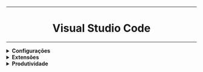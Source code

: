<hr>
<h1 align="center">Visual Studio Code</h1>
<hr>
<details>
    <summary><strong>Configurações</strong></summary>
    <p>Minhas preferências no vscode.<br>
    Atalho para conf. Json: <b>Ctrl + Shift + p , preferências, configurações Json</b></p>
    <code><pre>
{
  "java.debug.settings.vmArgs": "-Dfile.encoding=UTF-8", // CONFIG PARA FORÇAR UTF-8 NO VSCODE
  "editor.suggestSelection": "first",
  "vsintellicode.modify.editor.suggestSelection": "automaticallyOverrodeDefaultValue",
  "files.autoSave": "onFocusChange",
  "editor.wordWrap": "on",
  "explorer.compactFolders": false,
  "explorer.confirmDelete": false,
  "liveServer.settings.donotShowInfoMsg": true,
  "editor.fontSize": 16,
  "editor.lineHeight": 25,
  "editor.tabSize": 2,
  "workbench.startupEditor": "newUntitledFile",
  "workbench.iconTheme": "vscode-icons",
  "liveServer.settings.donotVerifyTags": true,
  "editor.formatOnSave": true,
  "editor.defaultFormatter": "esbenp.prettier-vscode",
  "workbench.colorTheme": "Dracula",
  "files.exclude": {
    "**/.git": false
  },
  "files.autoSaveDelay": 11000,
  "window.zoomLevel": 1,
  "vsicons.dontShowNewVersionMessage": true,
  "git.autofetch": true,
  "redhat.telemetry.enabled": false,
  "[java]": {
    "editor.defaultFormatter": "redhat.java"
  }
}
    </pre></code>

</details>
<details>
    <summary><strong>Extensões</strong></summary>
    <ul>
        <li><strong>Code Runner: </strong> essa extensão serve para possibilitar/facilitar a execução de código em várias linguagens diferentes.</li>
        <li><strong>Live Preview:</strong> Local server para preview de webpages</</li>
        <li><strong>Markdown Preview Enhanced:</strong> É possível ver um preview como a página vai ficar com markdown.</</li>
        <li><strong>Color Highlight:</strong> extensão para css/web de cores utlizadas.</</li>
        <li><strong>Prettier - Code formatter:</strong> extensão para formatação/idententação automática ao salvar o arquivo(HTML/CSS/JS)</</li>
        <li><strong>Auto Close Tag:</strong> extensão para fechar a tag automaticamente.</</li>
        <li><strong>Auto Rename Tag :</strong> renomeia o fechamento da tag se a abertura foi renomeada</</li>
        <li><strong>Angular Language Service:</strong> util para Angular</</li>
        <li><strong>Database Client JDBC(Weijan Chen):</strong> acesso a banco de dados pelo visual studio (mysql,postgresql...)</</li>
        <li><strong>Configuração para highlighs no terminal com springboot:</strong> adicionar ao application.properties : spring.output.ansi.enabled=ALWAYS</</li>
        <li><strong>Configuração para ativar UTF-8 com java = https://stackoverflow.com/questions/57131654/using-utf-8-encoding-chcp-65001-in-command-prompt-windows-powershell-window</</li>
    </ul>

</details>
<details>
    <summary><strong>Produtividade</strong></summary>
</details>

